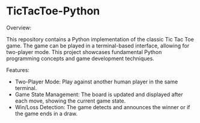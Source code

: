 # TicTacToe-Python
Overview:

This repository contains a Python implementation of the classic Tic Tac Toe game. The game can be played in a terminal-based interface, allowing for two-player mode. This project showcases fundamental Python programming concepts and game development techniques.

Features:
* Two-Player Mode: Play against another human player in the same terminal.
* Game State Management: The board is updated and displayed after each move, showing the current game state.
* Win/Loss Detection: The game detects and announces the winner or if the game ends in a draw.
